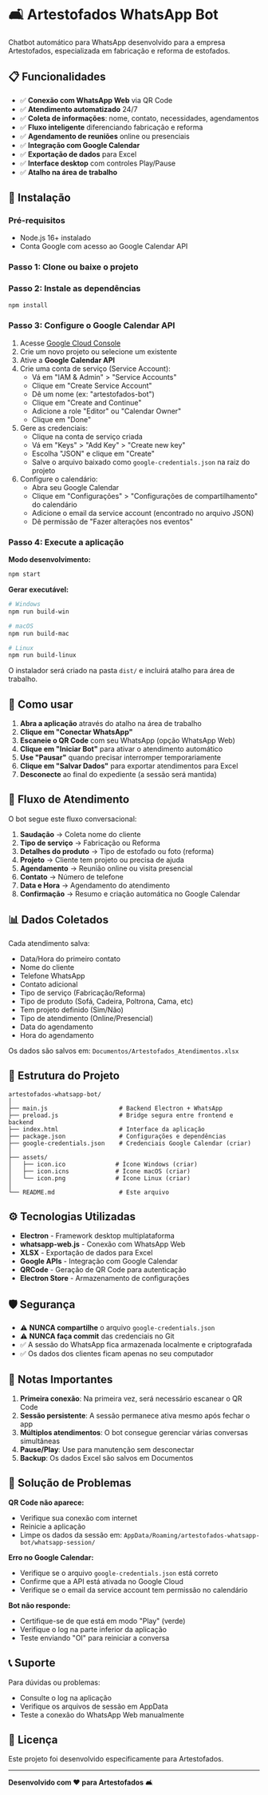 # 🛋️ Artestofados WhatsApp Bot

Chatbot automático para WhatsApp desenvolvido para a empresa Artestofados, especializada em fabricação e reforma de estofados.

## 📋 Funcionalidades

- ✅ **Conexão com WhatsApp Web** via QR Code
- ✅ **Atendimento automatizado** 24/7
- ✅ **Coleta de informações**: nome, contato, necessidades, agendamentos
- ✅ **Fluxo inteligente** diferenciando fabricação e reforma
- ✅ **Agendamento de reuniões** online ou presenciais
- ✅ **Integração com Google Calendar**
- ✅ **Exportação de dados** para Excel
- ✅ **Interface desktop** com controles Play/Pause
- ✅ **Atalho na área de trabalho**

## 🚀 Instalação

### Pré-requisitos
- Node.js 16+ instalado
- Conta Google com acesso ao Google Calendar API

### Passo 1: Clone ou baixe o projeto

### Passo 2: Instale as dependências
```bash
npm install
```

### Passo 3: Configure o Google Calendar API

1. Acesse [Google Cloud Console](https://console.cloud.google.com/)
2. Crie um novo projeto ou selecione um existente
3. Ative a **Google Calendar API**
4. Crie uma conta de serviço (Service Account):
   - Vá em "IAM & Admin" > "Service Accounts"
   - Clique em "Create Service Account"
   - Dê um nome (ex: "artestofados-bot")
   - Clique em "Create and Continue"
   - Adicione a role "Editor" ou "Calendar Owner"
   - Clique em "Done"
5. Gere as credenciais:
   - Clique na conta de serviço criada
   - Vá em "Keys" > "Add Key" > "Create new key"
   - Escolha "JSON" e clique em "Create"
   - Salve o arquivo baixado como `google-credentials.json` na raiz do projeto
6. Configure o calendário:
   - Abra seu Google Calendar
   - Clique em "Configurações" > "Configurações de compartilhamento" do calendário
   - Adicione o email da service account (encontrado no arquivo JSON)
   - Dê permissão de "Fazer alterações nos eventos"

### Passo 4: Execute a aplicação

**Modo desenvolvimento:**
```bash
npm start
```

**Gerar executável:**
```bash
# Windows
npm run build-win

# macOS
npm run build-mac

# Linux
npm run build-linux
```

O instalador será criado na pasta `dist/` e incluirá atalho para área de trabalho.

## 📱 Como usar

1. **Abra a aplicação** através do atalho na área de trabalho
2. **Clique em "Conectar WhatsApp"**
3. **Escaneie o QR Code** com seu WhatsApp (opção WhatsApp Web)
4. **Clique em "Iniciar Bot"** para ativar o atendimento automático
5. **Use "Pausar"** quando precisar interromper temporariamente
6. **Clique em "Salvar Dados"** para exportar atendimentos para Excel
7. **Desconecte** ao final do expediente (a sessão será mantida)

## 🤖 Fluxo de Atendimento

O bot segue este fluxo conversacional:

1. **Saudação** → Coleta nome do cliente
2. **Tipo de serviço** → Fabricação ou Reforma
3. **Detalhes do produto** → Tipo de estofado ou foto (reforma)
4. **Projeto** → Cliente tem projeto ou precisa de ajuda
5. **Agendamento** → Reunião online ou visita presencial
6. **Contato** → Número de telefone
7. **Data e Hora** → Agendamento do atendimento
8. **Confirmação** → Resumo e criação automática no Google Calendar

## 📊 Dados Coletados

Cada atendimento salva:
- Data/Hora do primeiro contato
- Nome do cliente
- Telefone WhatsApp
- Contato adicional
- Tipo de serviço (Fabricação/Reforma)
- Tipo de produto (Sofá, Cadeira, Poltrona, Cama, etc)
- Tem projeto definido (Sim/Não)
- Tipo de atendimento (Online/Presencial)
- Data do agendamento
- Hora do agendamento

Os dados são salvos em: `Documentos/Artestofados_Atendimentos.xlsx`

## 🔧 Estrutura do Projeto

```
artestofados-whatsapp-bot/
│
├── main.js                    # Backend Electron + WhatsApp
├── preload.js                 # Bridge segura entre frontend e backend
├── index.html                 # Interface da aplicação
├── package.json               # Configurações e dependências
├── google-credentials.json    # Credenciais Google Calendar (criar)
│
├── assets/
│   ├── icon.ico              # Ícone Windows (criar)
│   ├── icon.icns             # Ícone macOS (criar)
│   └── icon.png              # Ícone Linux (criar)
│
└── README.md                  # Este arquivo
```

## ⚙️ Tecnologias Utilizadas

- **Electron** - Framework desktop multiplataforma
- **whatsapp-web.js** - Conexão com WhatsApp Web
- **XLSX** - Exportação de dados para Excel
- **Google APIs** - Integração com Google Calendar
- **QRCode** - Geração de QR Code para autenticação
- **Electron Store** - Armazenamento de configurações

## 🛡️ Segurança

- ⚠️ **NUNCA compartilhe** o arquivo `google-credentials.json`
- ⚠️ **NUNCA faça commit** das credenciais no Git
- ✅ A sessão do WhatsApp fica armazenada localmente e criptografada
- ✅ Os dados dos clientes ficam apenas no seu computador

## 📝 Notas Importantes

1. **Primeira conexão**: Na primeira vez, será necessário escanear o QR Code
2. **Sessão persistente**: A sessão permanece ativa mesmo após fechar o app
3. **Múltiplos atendimentos**: O bot consegue gerenciar várias conversas simultâneas
4. **Pause/Play**: Use para manutenção sem desconectar
5. **Backup**: Os dados Excel são salvos em Documentos

## 🐛 Solução de Problemas

**QR Code não aparece:**
- Verifique sua conexão com internet
- Reinicie a aplicação
- Limpe os dados da sessão em: `AppData/Roaming/artestofados-whatsapp-bot/whatsapp-session/`

**Erro no Google Calendar:**
- Verifique se o arquivo `google-credentials.json` está correto
- Confirme que a API está ativada no Google Cloud
- Verifique se o email da service account tem permissão no calendário

**Bot não responde:**
- Certifique-se de que está em modo "Play" (verde)
- Verifique o log na parte inferior da aplicação
- Teste enviando "OI" para reiniciar a conversa

## 📞 Suporte

Para dúvidas ou problemas:
- Consulte o log na aplicação
- Verifique os arquivos de sessão em AppData
- Teste a conexão do WhatsApp Web manualmente

## 📄 Licença

Este projeto foi desenvolvido especificamente para Artestofados.

---

**Desenvolvido com ❤️ para Artestofados** 🛋️